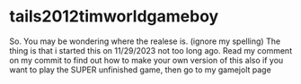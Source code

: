 # tails2012timworldgameboy
So. You may be wondering where the realese is. (ignore my spelling) The thing is that i started  this on 11/29/2023 not too long ago.
Read my comment on my commit to find out how to make your own version of this
also if you want to play the SUPER unfinished game, then go to my gamejolt page
